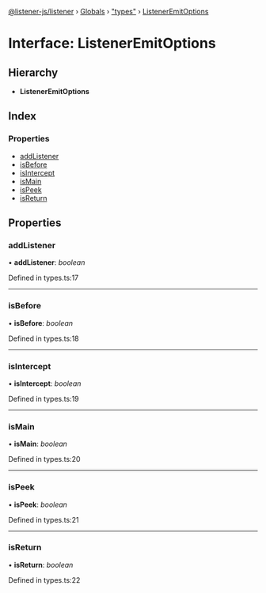 [@listener-js/listener](../README.md) › [Globals](../globals.md) › ["types"](../modules/_types_.md) › [ListenerEmitOptions](_types_.listeneremitoptions.md)

# Interface: ListenerEmitOptions

## Hierarchy

* **ListenerEmitOptions**

## Index

### Properties

* [addListener](_types_.listeneremitoptions.md#addlistener)
* [isBefore](_types_.listeneremitoptions.md#isbefore)
* [isIntercept](_types_.listeneremitoptions.md#isintercept)
* [isMain](_types_.listeneremitoptions.md#ismain)
* [isPeek](_types_.listeneremitoptions.md#ispeek)
* [isReturn](_types_.listeneremitoptions.md#isreturn)

## Properties

###  addListener

• **addListener**: *boolean*

Defined in types.ts:17

___

###  isBefore

• **isBefore**: *boolean*

Defined in types.ts:18

___

###  isIntercept

• **isIntercept**: *boolean*

Defined in types.ts:19

___

###  isMain

• **isMain**: *boolean*

Defined in types.ts:20

___

###  isPeek

• **isPeek**: *boolean*

Defined in types.ts:21

___

###  isReturn

• **isReturn**: *boolean*

Defined in types.ts:22
